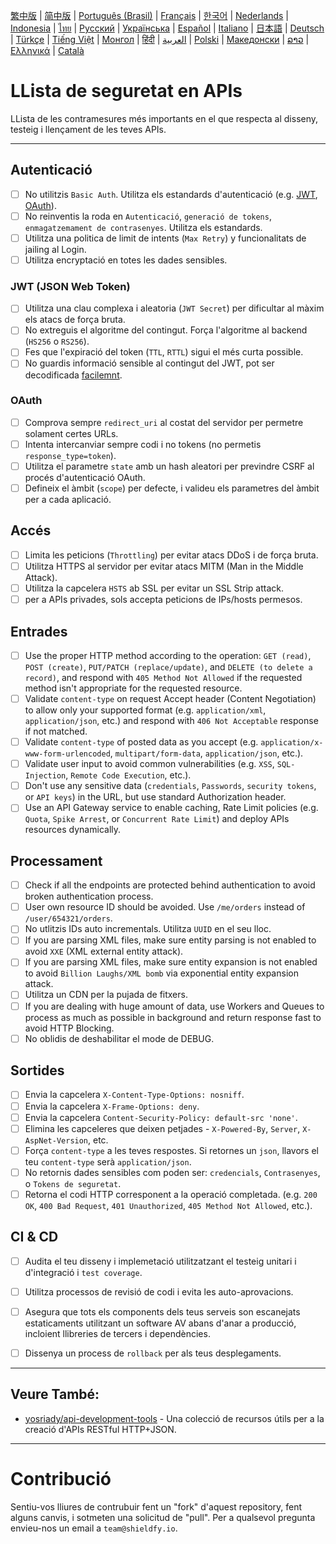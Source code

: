 [繁中版](./README-tw.md) | [简中版](./README-zh.md) | [Português (Brasil)](./README-pt_BR.md) | [Français](./README-fr.md) | [한국어](./README-ko.md) | [Nederlands](./README-nl.md) | [Indonesia](./README-id.md) | [ไทย](./README-th.md) | [Русский](./README-ru.md) | [Українська](./README-uk.md) | [Español](./README-es.md) | [Italiano](./README-it.md) | [日本語](./README-ja.md) | [Deutsch](./README-de.md) | [Türkçe](./README-tr.md) | [Tiếng Việt](./README-vi.md) | [Монгол](./README-mn.md) | [हिंदी](./README-hi.md) | [العربية](./README-ar.md) | [Polski](./README-pl.md) | [Македонски](./README-mk.md) | [ລາວ](./README-lo.md) | [Ελληνικά](./README-el.md) | [Català](./README-ca.md) 

# LLista de seguretat en APIs
LLista de les contramesures més importants en el que respecta al disseny, testeig i llençament de les teves APIs.

---

## Autenticació
- [ ] No utilitzis `Basic Auth`. Utilitza els estandards d'autenticació (e.g. [JWT](https://jwt.io/), [OAuth](https://oauth.net/)).
- [ ] No reinventis la roda en `Autenticació`, `generació de tokens`, `enmagatzemament de contrasenyes`. Utilitza els estandards.
- [ ] Utilitza una politica de limit de intents  (`Max Retry`) y funcionalitats de jailing al Login.
- [ ] Utilitza encryptació en totes les dades sensibles.

### JWT (JSON Web Token)
- [ ] Utilitza una clau complexa i aleatoria (`JWT Secret`) per dificultar al màxim els atacs de força bruta.
- [ ] No extreguis el algoritme del contingut. Força l'algoritme al backend (`HS256` o `RS256`).
- [ ] Fes que l'expiració del token (`TTL`, `RTTL`) sigui el més curta possible.
- [ ] No guardis informació sensible al contingut del JWT, pot ser decodificada [facilemnt](https://jwt.io/#debugger-io).

### OAuth
- [ ] Comprova sempre `redirect_uri` al costat del servidor per permetre solament certes URLs.
- [ ] Intenta intercanviar sempre codi i no tokens (no permetis `response_type=token`).
- [ ] Utilitza el parametre `state` amb un hash aleatori per previndre CSRF al procés d'autenticació OAuth.
- [ ] Defineix el àmbit (`scope`) per defecte, i valideu els parametres del àmbit per a cada aplicació.

## Accés
- [ ] Limita les peticions (`Throttling`) per evitar atacs DDoS i de força bruta.
- [ ] Utilitza HTTPS al servidor per evitar atacs MITM (Man in the Middle Attack).
- [ ] Utilitza la capcelera `HSTS` ab SSL per evitar un  SSL Strip attack.
- [ ] per a APIs privades, sols accepta peticions de IPs/hosts permesos.

## Entrades
- [ ] Use the proper HTTP method according to the operation: `GET (read)`, `POST (create)`, `PUT/PATCH (replace/update)`, and `DELETE (to delete a record)`, and respond with `405 Method Not Allowed` if the requested method isn't appropriate for the requested resource.
- [ ] Validate `content-type` on request Accept header (Content Negotiation) to allow only your supported format (e.g. `application/xml`, `application/json`, etc.) and respond with `406 Not Acceptable` response if not matched.
- [ ] Validate `content-type` of posted data as you accept (e.g. `application/x-www-form-urlencoded`, `multipart/form-data`, `application/json`, etc.).
- [ ] Validate user input to avoid common vulnerabilities (e.g. `XSS`, `SQL-Injection`, `Remote Code Execution`, etc.).
- [ ] Don't use any sensitive data (`credentials`, `Passwords`, `security tokens`, or `API keys`) in the URL, but use standard Authorization header.
- [ ] Use an API Gateway service to enable caching, Rate Limit policies (e.g. `Quota`, `Spike Arrest`, or `Concurrent Rate Limit`) and deploy APIs resources dynamically.

## Processament
- [ ] Check if all the endpoints are protected behind authentication to avoid broken authentication process.
- [ ] User own resource ID should be avoided. Use `/me/orders` instead of `/user/654321/orders`.
- [ ] No utlitzis IDs auto incrementals. Utilitza `UUID` en el seu lloc.
- [ ] If you are parsing XML files, make sure entity parsing is not enabled to avoid `XXE` (XML external entity attack).
- [ ] If you are parsing XML files, make sure entity expansion is not enabled to avoid `Billion Laughs/XML bomb` via exponential entity expansion attack.
- [ ] Utilitza un CDN per la pujada de fitxers.
- [ ] If you are dealing with huge amount of data, use Workers and Queues to process as much as possible in background and return response fast to avoid HTTP Blocking.
- [ ] No oblidis de deshabilitar el mode de DEBUG.

## Sortides
- [ ] Envia la capcelera `X-Content-Type-Options: nosniff`.
- [ ] Envia la capcelera `X-Frame-Options: deny`.
- [ ] Envia la capcelera `Content-Security-Policy: default-src 'none'`.
- [ ] Elimina les capceleres que deixen petjades - `X-Powered-By`, `Server`, `X-AspNet-Version`, etc.
- [ ] Força `content-type` a les teves respostes. Si retornes un `json`, llavors el teu `content-type` serà `application/json`.
- [ ] No retornis dades sensibles com poden ser: `credencials`, `Contrasenyes`, o `Tokens de seguretat`.
- [ ] Retorna el codi HTTP corresponent a la operació completada. (e.g. `200 OK`, `400 Bad Request`, `401 Unauthorized`, `405 Method Not Allowed`, etc.).

## CI & CD
- [ ] Audita el teu disseny i implemetació utilitzatzant el testeig unitari i d'integració i `test coverage`.
- [ ] Utilitza processos de revisió de codi i evita les auto-aprovacions.
- [ ] Asegura que tots els components dels teus serveis son escanejats estaticaments utilitzant un software AV abans d'anar a producció, incloient llibreries de tercers i dependències.
- [ ] Dissenya un process de `rollback` per als teus desplegaments.


---

## Veure També:
- [yosriady/api-development-tools](https://github.com/yosriady/api-development-tools) - Una colecció de recursos útils per a la creació d'APIs RESTful HTTP+JSON.


---

# Contribució
Sentiu-vos lliures de contrubuir fent un "fork" d'aquest repository, fent alguns canvis, i sotmeten una solicitud de "pull". Per a qualsevol pregunta envieu-nos un email a `team@shieldfy.io`.
